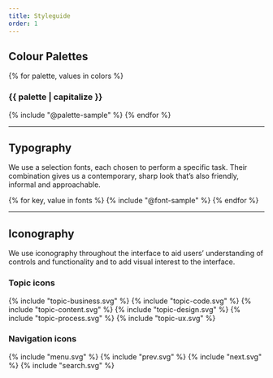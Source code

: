 ```yaml
---
title: Styleguide
order: 1
---
```

## Colour Palettes
{% for palette, values in colors %}
### {{ palette | capitalize }}
{% include "@palette-sample" %}
{% endfor %}

* * *

## Typography
We use a selection fonts, each chosen to perform a specific task. Their combination gives us a contemporary, sharp look that’s also friendly, informal and approachable.

{% for key, value in fonts %}
{% include "@font-sample" %}
{% endfor %}

* * *

## Iconography
We use iconography throughout the interface to aid users’ understanding of controls and functionality and to add visual interest to the interface.

### Topic icons
<div class="icons">
{% include "topic-business.svg" %}
{% include "topic-code.svg" %}
{% include "topic-content.svg" %}
{% include "topic-design.svg" %}
{% include "topic-process.svg" %}
{% include "topic-ux.svg" %}
</div>

### Navigation icons
<div class="icons">
{% include "menu.svg" %}
{% include "prev.svg" %}
{% include "next.svg" %}
{% include "search.svg" %}
</div>
